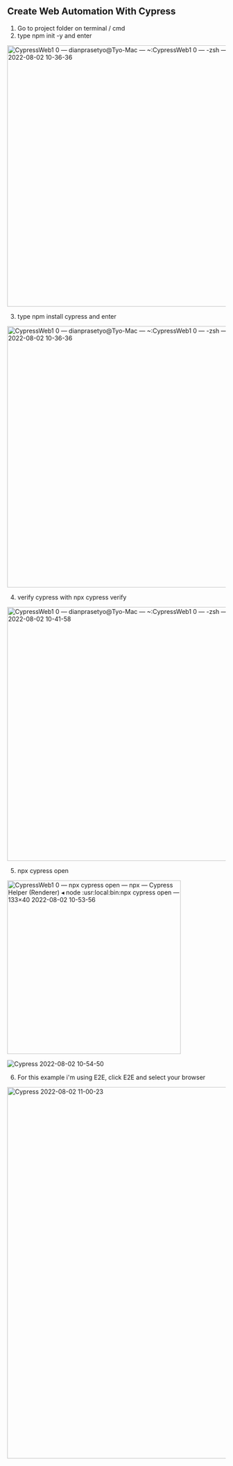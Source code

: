 ## Create Web Automation With Cypress 

1. Go to project folder on terminal / cmd 
2. type npm init -y and enter

<img width="602" alt="CypressWeb1 0 — dianprasetyo@Tyo-Mac — ~:CypressWeb1 0 — -zsh — 133×40 2022-08-02 10-36-36" src="https://user-images.githubusercontent.com/54337360/182286286-abdb7442-d26f-4cb0-9847-5642e1ef8d3d.png">

3. type npm install cypress and enter

<img width="602" alt="CypressWeb1 0 — dianprasetyo@Tyo-Mac — ~:CypressWeb1 0 — -zsh — 133×40 2022-08-02 10-36-36" src="https://user-images.githubusercontent.com/54337360/182286603-69bc3009-71a8-4bf1-9f13-2769c0d877bd.png">

4. verify cypress with npx cypress verify

<img width="585" alt="CypressWeb1 0 — dianprasetyo@Tyo-Mac — ~:CypressWeb1 0 — -zsh — 133×40 2022-08-02 10-41-58" src="https://user-images.githubusercontent.com/54337360/182287029-30fb06de-124b-4080-8aca-ece2beccae12.png">

5. npx cypress open

<img width="400" alt="CypressWeb1 0 — npx cypress open — npx — Cypress Helper (Renderer) ◂ node :usr:local:bin:npx cypress open — 133×40 2022-08-02 10-53-56" src="https://user-images.githubusercontent.com/54337360/182288339-ac144f3d-24ec-45b0-a801-3a7b5aca777a.png">

![Cypress 2022-08-02 10-54-50](https://user-images.githubusercontent.com/54337360/182288396-a3c20e23-b172-470d-b795-707efb02af22.png)

6. For this example i'm using E2E, click E2E and select your browser

<img width="856" alt="Cypress 2022-08-02 11-00-23" src="https://user-images.githubusercontent.com/54337360/182289197-97da6c04-7aa2-4c21-a91f-8c55e2e3a675.png">
